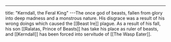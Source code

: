 ---
title: "Kerndall, the Feral King"
---The once god of beasts, fallen from glory into deep madness and a monstrous nature. His disgrace was a result of his wrong doings which caused the [[Beast Ire]] plague. As a result of his fall, his son [[Ralatas, Prince of Beasts]] has take his place as ruler of beasts, and [[Kerndall]] has been forced into servitude of [[The Wasp Eater]].